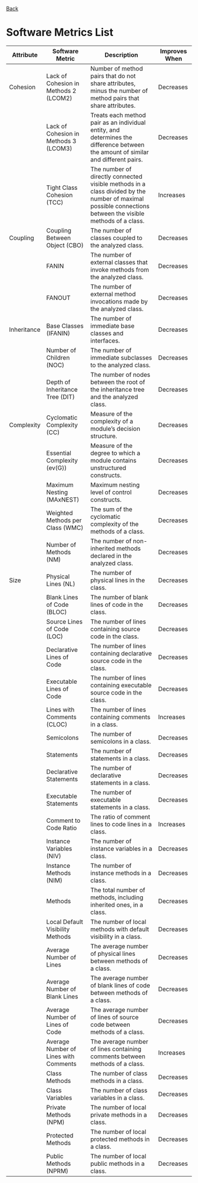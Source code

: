 [Back](https://saner-decay-factors.github.io/)

# Software Metrics List

| Attribute   | Software Metric                       | Description                                                                                                                                               | Improves When |
|-------------|---------------------------------------|-----------------------------------------------------------------------------------------------------------------------------------------------------------|---------------|
| Cohesion    | Lack of Cohesion in Methods 2 (LCOM2) | Number of method pairs that do not share attributes, minus the number of method pairs that share attributes.                                              | Decreases     |
|             | Lack of Cohesion in Methods 3 (LCOM3) | Treats each method pair as an individual entity, and determines the difference between the amount of similar and different pairs.                         | Decreases     |
|             | Tight Class Cohesion (TCC)            | The number of directly connected visible methods in a class divided by the number of maximal possible connections between the visible methods of a class. | Increases     |
| Coupling    | Coupling Between Object (CBO)         | The number of classes coupled to the analyzed class.                                                                                                      | Decreases     |
|             | FANIN                                 | The number of external classes that invoke methods from the analyzed class.                                                                               | Decreases     |
|             | FANOUT                                | The number of external method invocations made by the analyzed class.                                                                                     | Decreases     |
| Inheritance | Base Classes (IFANIN)                 | The number of immediate base classes and interfaces.                                                                                                      | Decreases     |
|             | Number of Children (NOC)              | The number of immediate subclasses to the analyzed class.                                                                                                 | Decreases     |
|             | Depth of Inheritance Tree (DIT)       | The number of nodes between the root of the inheritance tree and the analyzed class.                                                                      | Decreases     |
| Complexity  | Cyclomatic Complexity (CC)            | Measure of the complexity of a module’s decision structure.                                                                                               | Decreases     |
|             | Essential Complexity (ev(G))          | Measure of the degree to which a module contains unstructured constructs.                                                                                 | Decreases     |
|             | Maximum Nesting (MAxNEST)             | Maximum nesting level of control constructs.                                                                                                              | Decreases     |
|             | Weighted Methods per Class (WMC)      | The sum of the cyclomatic complexity of the methods of a class.                                                                                           | Decreases     |
|             | Number of Methods (NM)                | The number of non-inherited methods declared in the analyzed class.                                                                                       | Decreases     |
| Size        | Physical Lines (NL)                   | The number of physical lines in the class.                                                                                                                | Decreases     |
|             | Blank Lines of Code (BLOC)            | The number of blank lines of code in the class.                                                                                                           | Decreases     |
|             | Source Lines of Code (LOC)            | The number of lines containing source code in the class.                                                                                                  | Decreases     |
|             | Declarative Lines of Code             | The number of lines containing declarative source code in the class.                                                                                      | Decreases     |
|             | Executable Lines of Code              | The number of lines containing executable source code in the class.                                                                                       | Decreases     |
|             | Lines with Comments (CLOC)            | The number of lines containing comments in a class.                                                                                                       | Increases     |
|             | Semicolons                            | The number of semicolons in a class.                                                                                                                      | Decreases     |
|             | Statements                            | The number of statements in a class.                                                                                                                      | Decreases     |
|             | Declarative Statements                | The number of declarative statements in a class.                                                                                                          | Decreases     |
|             | Executable Statements                 | The number of executable statements in a class.                                                                                                           | Decreases     |
|             | Comment to Code Ratio                 | The ratio of comment lines to code lines in a class.                                                                                                      | Increases     |
|             | Instance Variables (NIV)              | The number of instance variables in a class.                                                                                                              | Decreases     |
|             | Instance Methods (NIM)                | The number of instance methods in a class.                                                                                                                | Decreases     |
|             | Methods                               | The total number of methods, including inherited ones, in a class.                                                                                        | Decreases     |
|             | Local Default Visibility Methods      | The number of local methods with default visibility in a class.                                                                                           | Decreases     |
|             | Average Number of Lines               | The average number of physical lines between methods of a class.                                                                                          | Decreases     |
|             | Average Number of Blank Lines         | The average number of blank lines of code between methods of a class.                                                                                     | Decreases     |
|             | Average Number of Lines of Code       | The average number of lines of source code between methods of a class.                                                                                    | Decreases     |
|             | Average Number of Lines with Comments | The average number of lines containing comments between methods of a class.                                                                               | Increases     |
|             | Class Methods                         | The number of class methods in a class.                                                                                                                   | Decreases     |
|             | Class Variables                       | The number of class variables in a class.                                                                                                                 | Decreases     |
|             | Private Methods (NPM)                 | The number of local private methods in a class.                                                                                                           | Decreases     |
|             | Protected Methods                     | The number of local protected methods in a class.                                                                                                         | Decreases     |
|             | Public Methods (NPRM)                 | The number of local public methods in a class.                                                                                                            | Decreases     | 